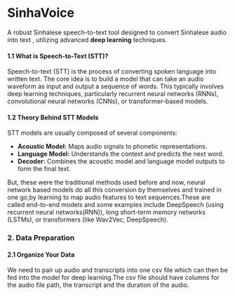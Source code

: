 # SinhaVoice

A robust Sinhalese speech-to-text tool designed to convert Sinhalese audio into text , utilizing advanced **deep learning** techniques.

#### **1.1 What is Speech-to-Text (STT)?**

Speech-to-text (STT) is the process of converting spoken language into written text. The core idea is to build a model that can take an audio waveform as input and output a sequence of words. This typically involves deep learning techniques, particularly recurrent neural networks (RNNs), convolutional neural networks (CNNs), or transformer-based models.

#### **1.2 Theory Behind STT Models**

STT models are usually composed of several components:

* **Acoustic Model:** Maps audio signals to phonetic representations.
* **Language Model:** Understands the context and predicts the next word.
* **Decoder:** Combines the acoustic model and language model outputs to form the final text.

But, these were the traditional methods used before and now, neural network based models do all this conversion by themselves and trained in one go,by learning to map audio features to text sequences.These are called end-to-end models and some examples include DeepSpeech (using recurrent neural networks(RNN)), long short-term memory networks (LSTMs), or transformers (like Wav2Vec, DeepSpeech).

### 2. **Data Preparation**

#### **2.1 Organize Your Data**

We need to pair up audio and transcripts into one csv file which can then be fed into the model for deep learning.The csv file should have columns for the audio file path, the transcript and the duration of the audio.
